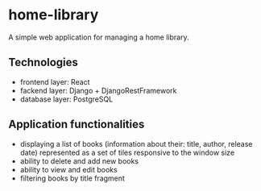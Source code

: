 # home-library
A simple web application for managing a home library.

## Technologies
- frontend layer: React
- fackend layer: Django + DjangoRestFramework
- database layer: PostgreSQL

## Application functionalities
- displaying a list of books (information about their: title, author, release date) represented as a set of tiles responsive to the window size
- ability to delete and add new books
- ability to view and edit books
- filtering books by title fragment
